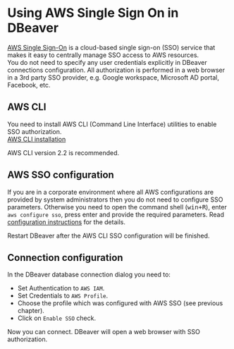 # Using AWS Single Sign On in DBeaver

[AWS Single Sign-On](https://docs.aws.amazon.com/singlesignon/latest/userguide/what-is.html) is a cloud-based single sign-on (SSO) service that makes it easy to centrally manage SSO access to AWS resources.  
You do not need to specify any user credentials explicitly in DBeaver connections configuration. All authorization is performed in a web browser in a 3rd party SSO provider, e.g. Google workspace, Microsoft AD portal, Facebook, etc.

## AWS CLI

You need to install AWS CLI (Command Line Interface) utilities to enable SSO authorization.  
[AWS CLI installation](https://docs.aws.amazon.com/cli/latest/userguide/install-cliv2.html)

AWS CLI version 2.2 is recommended.

## AWS SSO configuration

If you are in a corporate environment where all AWS configurations are provided by system administrators then you do not need to configure SSO parameters.
Otherwise you need to open the command shell (<kbd>win+R</kbd>), enter `aws configure sso`, press enter and provide the required parameters. 
Read [configuration instructions](https://docs.aws.amazon.com/cli/latest/userguide/cli-configure-sso.html) for the details.  

Restart DBeaver after the AWS CLI SSO configuration will be finished.  

## Connection configuration

In the DBeaver database connection dialog you need to:
- Set Authentication to `AWS IAM`.
- Set Credentials to `AWS Profile`.
- Choose the profile which was configured with AWS SSO (see previous chapter).
- Click on  `Enable SSO` check.

Now you can connect. DBeaver will open a web browser with SSO authorization.  